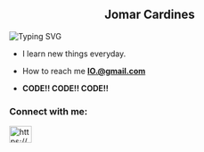 
<h2 align="center">Jomar Cardines</h2>












![Typing SVG](https://readme-typing-svg.demolab.com?font=Vcs+osd+mono&weight=900&duration=850&pause=850&color=359037&width=435&lines=IF+YOU+WANT+IT;WORK+FOR+IT)


- I learn new things everyday.


- How to reach me **IO.@gmail.com**

- **CODE!! CODE!! CODE!!**
<h3 align="left">Connect with me:</h3>
<p align="left">
<a href="https://www.facebook.com/profile.php?id=100080866297698" target="blank"><img align="center" src="https://raw.githubusercontent.com/rahuldkjain/github-profile-readme-generator/master/src/images/icons/Social/facebook.svg" alt="https://www.facebook.com/profile.php?id=100079721212245" height="30" width="40" /></a>
</p>


 
